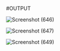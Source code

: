#OUTPUT

![Screenshot (646)](https://user-images.githubusercontent.com/98829965/161254042-3984fede-264b-40fd-acdd-627fe7b451bf.png)

![Screenshot (647)](https://user-images.githubusercontent.com/98829965/161254067-761b46c0-20ba-42fd-af72-3b1af3b33634.png)

![Screenshot (649)](https://user-images.githubusercontent.com/98829965/161254852-577bd4ea-b916-4508-95bb-7e1c141112ed.png)

